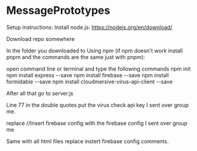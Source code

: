 # MessagePrototypes

Setup instructions:
Install node.js: https://nodejs.org/en/download/

Download repo somewhere

In the folder you downloaded to 
Using npm (if npm doesn't work install pnpm and the commands are the same just with pnpm):

open command line or terminal and type the following commands
npm init
npm install express --save
npm install firebase --save
npm install formidable --save
npm install cloudmersive-virus-api-client --save

After all that go to server.js 

Line 77 in the double quotes put the virus check api key I sent over group me.

replace //Insert firebase config
with the firebase config I sent over group me

Same with all html files replace instert firebase  config comments.
